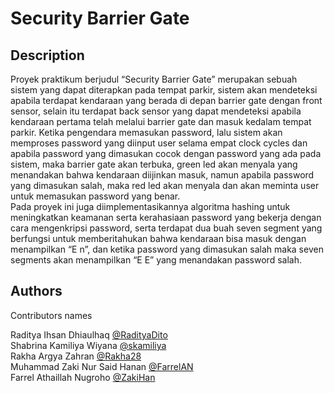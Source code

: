 # Security Barrier Gate

## Description

Proyek praktikum berjudul “Security Barrier Gate” merupakan sebuah sistem yang dapat diterapkan pada tempat parkir, sistem akan mendeteksi apabila terdapat kendaraan yang berada di depan barrier gate dengan front sensor, selain itu terdapat back sensor yang dapat mendeteksi apabila kendaraan pertama telah melalui barrier gate dan masuk kedalam tempat parkir. Ketika pengendara memasukan password, lalu sistem akan memproses password yang diinput user selama empat clock cycles dan apabila password yang dimasukan cocok dengan password yang ada pada sistem, maka barrier gate akan terbuka, green led akan menyala yang menandakan bahwa kendaraan diijinkan masuk, namun apabila password yang dimasukan salah, maka red led akan menyala dan akan meminta user untuk memasukan password yang benar.<br/>
Pada proyek ini juga diimplementasikannya algoritma hashing untuk meningkatkan keamanan serta kerahasiaan password yang bekerja dengan cara mengenkripsi password, serta terdapat dua buah seven segment yang berfungsi untuk memberitahukan bahwa kendaraan bisa masuk dengan menampilkan “E n”, dan ketika password yang dimasukan salah maka seven segments akan menampilkan “E E” yang menandakan password salah.

## Authors

Contributors names

Raditya Ihsan Dhiaulhaq [@RadityaDito](https://github.com/RadityaDito)<br/>
Shabrina Kamiliya Wiyana [@skamiliya](https://github.com/skamiliya)<br/>
Rakha Argya Zahran [@Rakha28](https://github.com/Rakha28)<br/>
Muhammad Zaki Nur Said Hanan [@FarrelAN](https://github.com/FarrelAN)<br/>
Farrel Athaillah Nugroho [@ZakiHan](https://github.com/ZakiHan)<br/>
